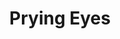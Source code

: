 ---
title: "Prying Eyes"

spell:
  schools:
    - name:        "Divination"
      subschools:  []
      descriptors: []
  classes:
    - name:  "Sorcerer/Wizard"
      abbr:  "Sor/Wiz"
      level: 5
  domains:
    - name:  "Darkness"
      abbr:  "Darkness"
      level: 6
  components:         [V, S, M]
  castingTime:        "1 minute"
  range:              "One mile"
  effect:             "Ten or more levitating eyes"
  duration:           "1 hour/level; see text"
  dismissable:        true
  savingThrow:        "None"
  spellResistance:    "No"
  materialComponents: ["A handful of crystal marbles."]
  description:        |
    You create a number of semitangible, visible magical orbs (called "eyes") equal to 1d4 + your caster level. These eyes move out, scout around, and return as you direct them when casting the spell. Each eye can see 120 feet (normal vision only) in all directions.

    While the individual eyes are quite fragile, they're small and difficult to spot. Each eye is a Fine construct, about the size of a small apple, that has 1 hit point, AC 18 (+8 bonus for its size), flies at a speed of 30 feet with perfect maneuverability, and has a +16 Hide modifier. It has a Spot modifier equal to your caster level (maximum +15) and is subject to illusions, darkness, fog, and any other factors that would affect your ability to receive visual information about your surroundings. An eye traveling through darkness must find its way by touch.

    When you create the eyes, you specify instructions you want them to follow in a command of no more than twenty-five words. Any knowledge you possess is known by the eyes as well.

    In order to report their findings, the eyes must return to your hand. Each replays in your mind all it has seen during its existence. It takes an eye 1 round to replay 1 hour of recorded images. After relaying its findings, an eye disappears.

    If an eye ever gets more than 1 mile away from you, it instantly ceases to exist. However, your link with the eye is such that you won't know if the eye was destroyed because it wandered out of range or because of some other event.

    The eyes exist for up to 1 hour per caster level or until they return to you. Dispel magic can destroy eyes. Roll separately for each eye caught in an area dispel. Of course, if an eye is sent into darkness, it could hit a wall or similar obstacle and destroy itself.
---